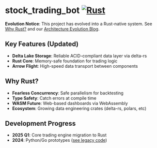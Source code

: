 # stock_trading_bot [![Rust](https://img.shields.io/badge/Maintained%20in-Rust-orange?logo=rust)](https://www.rust-lang.org)

**Evolution Notice**: This project has evolved into a Rust-native system. 
See [Why Rust?](#why-rust) and our [Architecture Evolution Blog](docs/blog/2025-01-rust-architecture-pivot.md).

## Key Features (Updated)
- **Delta Lake Storage**: Reliable ACID-compliant data layer via delta-rs  
- **Rust Core**: Memory-safe foundation for trading logic  
- **Arrow Flight**: High-speed data transport between components  

## Why Rust?
- **Fearless Concurrency**: Safe parallelism for backtesting  
- **Type Safety**: Catch errors at compile time  
- **WASM Future**: Web-based dashboards via WebAssembly  
- **Ecosystem**: Growing data engineering crates (delta-rs, polars, etc)

## Development Progress
- **2025 Q1**: Core trading engine migration to Rust  
- **2024**: Python/Go prototypes ([see legacy code](archive/))  